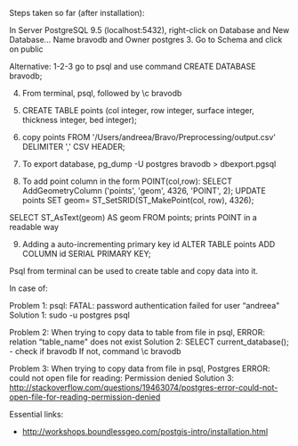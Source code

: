 Steps taken so far (after installation):

In Server PostgreSQL 9.5 (localhost:5432), right-click on Database and New Database…
Name bravodb and Owner postgres 
3. Go to Schema and click on public


Alternative: 
1-2-3 go to psql and use command CREATE DATABASE bravodb;

4. From terminal, psql, followed by \c bravodb
5. CREATE TABLE points (col integer, row integer, surface integer, thickness integer, bed integer);
6. copy points FROM '/Users/andreea/Bravo/Preprocessing/output.csv' DELIMITER ',' CSV HEADER;


7. To export database, pg_dump -U postgres bravodb > dbexport.pgsql

8. To add point column in the form  POINT(col,row):
SELECT AddGeometryColumn ('points', 'geom', 4326, 'POINT', 2);
UPDATE points SET geom= ST_SetSRID(ST_MakePoint(col, row), 4326);


SELECT ST_AsText(geom) AS geom FROM points; prints POINT in a readable way

9. Adding a auto-incrementing primary key id
ALTER TABLE points ADD COLUMN id SERIAL PRIMARY KEY;


Psql from terminal can be used to create table and copy data into it.

In case of: 

Problem 1: 
psql: FATAL:  password authentication failed for user “andreea"
Solution 1:
sudo -u postgres psql

Problem 2:
When trying to copy data to table from file in psql, 
ERROR:  relation “table_name" does not exist
Solution 2: SELECT current_database(); - check if bravodb
If not, command \c bravodb

Problem 3: 
When trying to copy data from file in psql, 
Postgres ERROR: could not open file for reading: Permission denied
Solution 3: http://stackoverflow.com/questions/19463074/postgres-error-could-not-open-file-for-reading-permission-denied



Essential links: 
 - http://workshops.boundlessgeo.com/postgis-intro/installation.html
 